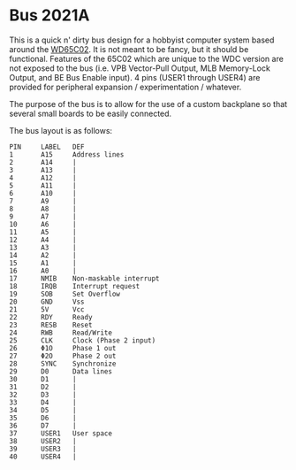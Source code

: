 # Bus 2021A

This is a quick n' dirty bus design for a hobbyist computer system based around the [WD65C02](https://en.wikipedia.org/wiki/WDC_65C02). It is not meant to be fancy, but it should be functional. Features of the 65C02 which are unique to the WDC version are not exposed to the bus (i.e. VPB Vector-Pull Output, MLB Memory-Lock Output, and BE Bus Enable input). 4 pins (USER1 through USER4) are provided for peripheral expansion / experimentation / whatever.

The purpose of the bus is to allow for the use of a custom backplane so that several small boards to be easily connected.

The bus layout is as follows:

```
PIN     LABEL   DEF
1       A15     Address lines
2       A14     |
3       A13     |
4       A12     |
5       A11     |
6       A10     |
7       A9      |
8       A8      |
9       A7      |
10      A6      |
11      A5      |
12      A4      |
13      A3      |
14      A2      |
15      A1      |
16      A0      |
17      NMIB    Non-maskable interrupt
18      IRQB    Interrupt request
19      SOB     Set Overflow
20      GND     Vss
21      5V      Vcc
22      RDY     Ready
23      RESB    Reset
24      RWB     Read/Write
25      CLK     Clock (Phase 2 input)
26      Φ1O     Phase 1 out
27      Φ2O     Phase 2 out
28      SYNC    Synchronize
29      D0      Data lines
30      D1      |
31      D2      |
32      D3      |
33      D4      |
34      D5      |
35      D6      |
36      D7      |
37      USER1   User space
38      USER2   |
39      USER3   |
40      USER4   |
```